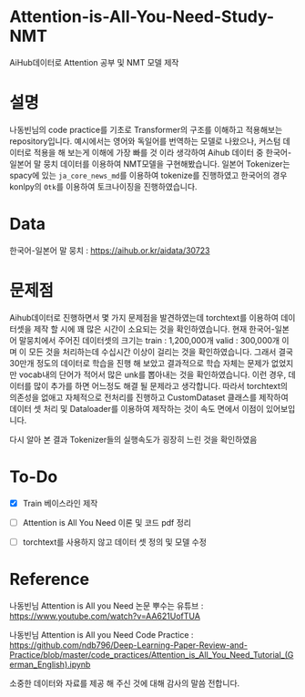 # Attention-is-All-You-Need-Study-NMT
AiHub데이터로 Attention 공부 및 NMT 모델 제작 

# 설명
나동빈님의 code practice를 기초로 Transformer의 구조를 이해하고 적용해보는 repository입니다.
예시에서는 영어와 독일어를 번역하는 모델로 나왔으나, 커스텀 데이터로 적용을 해 보는게 이해에 가장 빠를 것 이라 생각하여
Aihub 데이터 중 한국어-일본어 말 뭉치 데이터를 이용하여 NMT모델을 구현해봤습니다.
일본어 Tokenizer는 spacy에 있는 `ja_core_news_md`를 이용하여 tokenize를 진행하였고 한국어의 경우 konlpy의 `Otk`를 이용하여 토크나이징을 진행하였습니다.

# Data
한국어-일본어 말 뭉치 : https://aihub.or.kr/aidata/30723

# 문제점
Aihub데이터로 진행하면서 몇 가지 문제점을 발견하였는데 torchtext를 이용하여 데이터셋을 제작 할 시에 꽤 많은 시간이 소요되는 것을 확인하였습니다.
현재 한국어-일본어 말뭉치에서 주어진 데이터셋의 크기는 train : 1,200,000개  valid : 300,000개 이며 이 모든 것을 처리하는데 수십시간 이상이 걸리는 것을 확인하였습니다.
그래서 결국 30만개 정도의 데이터로 학습을 진행 해 보았고 결과적으로 학습 자체는 문제가 없었지만 vocab내의 단어가 적어서 많은 unk를 뽑아내는 것을 확인하였습니다.
이런 경우, 데이터를 많이 추가를 하면 어느정도 해결 될 문제라고 생각합니다.
따라서 torchtext의 의존성을 없애고 자체적으로 전처리를 진행하고 CustomDataset 클래스를 제작하여 데이터 셋 처리 및 Dataloader를 이용하여 제작하는 것이 속도 면에서 이점이 있어보입니다. 

다시 알아 본 결과 Tokenizer들의 실행속도가 굉장히 느린 것을 확인하였음

# To-Do
- [x] Train 베이스라인 제작
- [ ] Attention is All You Need 이론 및 코드 pdf 정리
- [ ] torchtext를 사용하지 않고 데이터 셋 정의 및 모델 수정


# Reference
나동빈님 Attention is All you Need 논문 뿌수는 유튜브 : https://www.youtube.com/watch?v=AA621UofTUA

나동빈님 Attention is All you Need Code Practice : https://github.com/ndb796/Deep-Learning-Paper-Review-and-Practice/blob/master/code_practices/Attention_is_All_You_Need_Tutorial_(German_English).ipynb

소중한 데이터와 자료를 제공 해 주신 것에 대해 감사의 말씀 전합니다.
